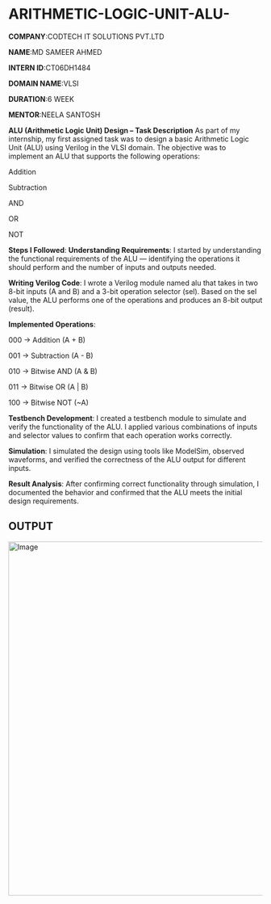 # ARITHMETIC-LOGIC-UNIT-ALU-

**COMPANY**:CODTECH IT SOLUTIONS PVT.LTD

**NAME**:MD SAMEER AHMED

**INTERN ID**:CT06DH1484

**DOMAIN NAME**:VLSI

**DURATION**:6 WEEK

**MENTOR**:NEELA SANTOSH

**ALU (Arithmetic Logic Unit) Design – Task Description**
As part of my internship, my first assigned task was to design a basic Arithmetic Logic Unit (ALU) using Verilog in the VLSI domain. The objective was to implement an ALU that supports the following operations:

Addition

Subtraction

AND

OR

NOT

**Steps I Followed**:
**Understanding Requirements**:
I started by understanding the functional requirements of the ALU — identifying the operations it should perform and the number of inputs and outputs needed.

**Writing Verilog Code**:
I wrote a Verilog module named alu that takes in two 8-bit inputs (A and B) and a 3-bit operation selector (sel). Based on the sel value, the ALU performs one of the operations and produces an 8-bit output (result).

**Implemented Operations**:

000 → Addition (A + B)

001 → Subtraction (A - B)

010 → Bitwise AND (A & B)

011 → Bitwise OR (A | B)

100 → Bitwise NOT (~A)

**Testbench Development**:
I created a testbench module to simulate and verify the functionality of the ALU. I applied various combinations of inputs and selector values to confirm that each operation works correctly.

**Simulation**:
I simulated the design using tools like ModelSim, observed waveforms, and verified the correctness of the ALU output for different inputs.

**Result Analysis**:
After confirming correct functionality through simulation, I documented the behavior and confirmed that the ALU meets the initial design requirements.

## **OUTPUT**

<img width="1366" height="701" alt="Image" src="https://github.com/user-attachments/assets/998070fc-57e7-41b8-98e9-ba06cd411fb0" />
